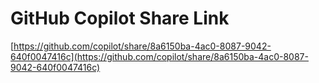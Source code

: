 # GitHub Copilot Share Link

[https://github.com/copilot/share/8a6150ba-4ac0-8087-9042-640f0047416c](https://github.com/copilot/share/8a6150ba-4ac0-8087-9042-640f0047416c)